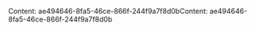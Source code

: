 <span data-ttu-id="c9a5d-101">Content: ae494646-8fa5-46ce-866f-244f9a7f8d0b</span><span class="sxs-lookup"><span data-stu-id="c9a5d-101">Content: ae494646-8fa5-46ce-866f-244f9a7f8d0b</span></span>